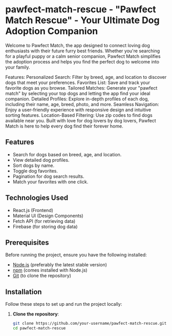 # pawfect-match-rescue - "Pawfect Match Rescue" - Your Ultimate Dog Adoption Companion

Welcome to Pawfect Match, the app designed to connect loving dog enthusiasts with their future furry best friends. Whether you're searching for a playful puppy or a calm senior companion, Pawfect Match simplifies the adoption process and helps you find the perfect dog to welcome into your family.

Features:
Personalized Search: Filter by breed, age, and location to discover dogs that meet your preferences.
Favorites List: Save and track your favorite dogs as you browse.
Tailored Matches: Generate your "pawfect match" by selecting your top dogs and letting the app find your ideal companion.
Detailed Profiles: Explore in-depth profiles of each dog, including their name, age, breed, photo, and more.
Seamless Navigation: Enjoy a user-friendly experience with responsive design and intuitive sorting features.
Location-Based Filtering: Use zip codes to find dogs available near you.
Built with love for dog lovers by dog lovers, Pawfect Match is here to help every dog find their forever home.

## Features
- Search for dogs based on breed, age, and location.
- View detailed dog profiles.
- Sort dogs by name.
- Toggle dog favorites.
- Pagination for dog search results.
- Match your favorites with one click.

## Technologies Used
- React.js (Frontend)
- Material UI (Design Components)
- Fetch API (for retrieving data)
- Firebase (for storing dog data)

## Prerequisites

Before running the project, ensure you have the following installed:

- [Node.js](https://nodejs.org/) (preferably the latest stable version)
- [npm](https://www.npmjs.com/) (comes installed with Node.js)
- [Git](https://git-scm.com/) (to clone the repository)

## Installation

Follow these steps to set up and run the project locally:

1. **Clone the repository**:

   ```bash
   git clone https://github.com/your-username/pawfect-match-rescue.git
   cd pawfect-match-rescue